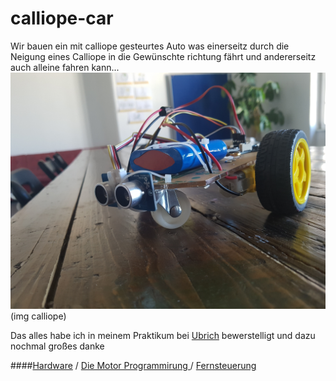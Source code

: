 # calliope-car

Wir bauen ein mit calliope gesteurtes Auto was einerseitz durch die Neigung eines Calliope in die Gewünschte 
richtung fährt und andererseitz auch alleine fahren kann...
![bild-name](img/CAlliopeAuto.jpg)
(img calliope)

Das alles habe ich in meinem Praktikum bei [Ubrich](https://ubirch.de) bewerstelligt 
und dazu nochmal großes danke 


####[Hardware](https://github.com/Mcccake/calliope-car/blob/master/Hardware.md) / [Die Motor Programmirung ](https://github.com/Mcccake/calliope-car/blob/master/motor.md) / [Fernsteuerung](https://github.com/Mcccake/calliope-car/blob/master/src/Fernsteuerung.md)

